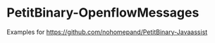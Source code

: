 PetitBinary-OpenflowMessages
============================

Examples for https://github.com/nohomepand/PetitBinary-Javaassist
